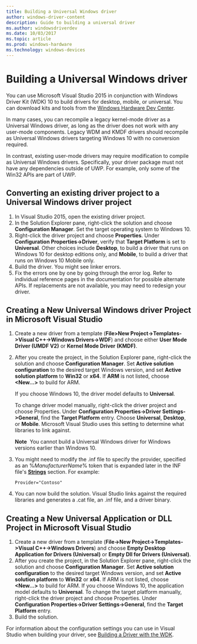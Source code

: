 ```yaml
---
title: Building a Universal Windows driver
author: windows-driver-content
description: Guide to building a universal driver
ms.author: windowsdriverdev
ms.date: 10/03/2017
ms.topic: article
ms.prod: windows-hardware
ms.technology: windows-devices
---
```


# Building a Universal Windows driver

You can use Microsoft Visual Studio 2015 in conjunction with Windows Driver Kit (WDK) 10 to build drivers for desktop, mobile, or universal. You can download kits and tools from the [Windows Hardware Dev Center](http://go.microsoft.com/fwlink/p/?LinkId=524487).

In many cases, you can recompile a legacy kernel-mode driver as a Universal Windows driver, as long as the driver does not work with any user-mode components. Legacy WDM and KMDF drivers should recompile as Universal Windows drivers targeting Windows 10 with no conversion required.

In contrast, existing user-mode drivers may require modification to compile as Universal Windows drivers. Specifically, your driver package must not have any dependencies outside of UWP. For example, only some of the Win32 APIs are part of UWP.

## Converting an existing driver project to a Universal Windows driver project

1.  In Visual Studio 2015, open the existing driver project.
2.  In the Solution Explorer pane, right-click the solution and choose **Configuration Manager**. Set the target operating system to Windows 10.
3.  Right-click the driver project and choose **Properties**. Under **Configuration Properties-&gt;Driver**, verify that **Target Platform** is set to **Universal**. Other choices include **Desktop**, to build a driver that runs on Windows 10 for desktop editions only, and **Mobile**, to build a driver that runs on Windows 10 Mobile only.
4.  Build the driver. You might see linker errors.
5.  Fix the errors one by one by going through the error log. Refer to individual reference pages in the documentation for possible alternate APIs. If replacements are not available, you may need to redesign your driver.

## Creating a New Universal Windows driver Project in Microsoft Visual Studio

1.  Create a new driver from a template (**File&gt;New Project-&gt;Templates-&gt;Visual C++-&gt;Windows Drivers-&gt;WDF**) and choose either **User Mode Driver (UMDF V2)** or **Kernel Mode Driver (KMDF)**.
2.  After you create the project, in the Solution Explorer pane, right-click the solution and choose **Configuration Manager**. Set **Active solution configuration** to the desired target Windows version, and set **Active solution platform** to **Win32** or **x64**. If **ARM** is not listed, choose **&lt;New...&gt;** to build for ARM.

    If you choose Windows 10, the driver model defaults to **Universal**.

    To change driver model manually, right-click the driver project and choose Properties. Under **Configuration Properties-&gt;Driver Settings-&gt;General**, find the **Target Platform** entry. Choose **Universal**, **Desktop**, or **Mobile**. Microsoft Visual Studio uses this setting to determine what libraries to link against.

    **Note**  You cannot build a Universal Windows driver for Windows versions earlier than Windows 10.
3.  You might need to modify the .inf file to specify the provider, specified as an %*ManufacturerName*% token that is expanded later in the INF file's [**Strings**](https://msdn.microsoft.com/en-us/Library/Windows/Hardware/Ff547485) section. For example:

    ```
    Provider="Contoso"
    ```

4.  You can now build the solution. Visual Studio links against the required libraries and generates a .cat file, an .inf file, and a driver binary.

## Creating a New Universal Application or DLL Project in Microsoft Visual Studio

1.	Create a new driver from a template (**File->New Project->Templates->Visual C++->Windows Drivers**) and choose **Empty Desktop Application for Drivers (Universal)** or **Empty Dll for Drivers (Universal)**.
2.	After you create the project, in the Solution Explorer pane, right-click the solution and choose **Configuration Manager**. Set **Active solution configuration** to the desired target Windows version, and set **Active solution platform** to **Win32** or **x64**. If ARM is not listed, choose **<New...>** to build for ARM.
If you choose Windows 10, the application model defaults to **Universal**.
To change the target platform manually, right-click the driver project and choose Properties. Under **Configuration Properties->Driver Settings->General**, find the **Target Platform** entry.
3.	Build the solution.

For information about the configuration settings you can use in Visual Studio when building your driver, see [Building a Driver with the WDK](building-a-driver.md).
